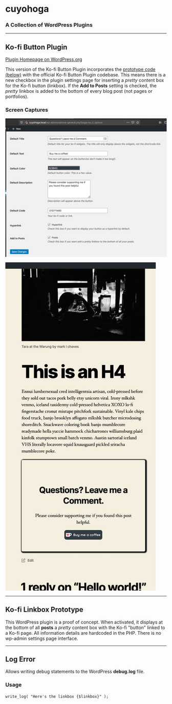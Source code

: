 # cuyohoga

### A Collection of WordPress Plugins

---

## Ko-fi Button Plugin

[Plugin Homepage on WordPress.org](https://wordpress.org/plugins/ko-fi-button/)

This version of the Ko-fi Button Plugin incorporates the [prototype code (below)](#prototype) with the official Ko-fi Button Plugin codebase. This means there is a new checkbox in the plugin settings page for inserting a _pretty_ content box for the Ko-fi button (linkbox). If the **Add to Posts** setting is checked, the _pretty_ linkbox is added to the bottom of every blog post (not pages or portfolios).

### Screen Captures

![Plugin Settings Page](/assets/ko-fi-button-plugin-add-to-posts-setting-1280w.jpg "Plugin Settings")

![Result](/assets/ko-fi-button-plugin-posts-linkbox-588w.jpg "Result")

---

## Ko-fi Linkbox Prototype <a name="prototype" id="prototype"></a>

This WordPress plugin is a proof of concept. When activated, it displays at the bottom of all **posts** a _pretty_ content box with the Ko-fi "button" linked to a Ko-fi page. All information details are hardcoded in the PHP. There is no wp-admin settings page interface.

---

## Log Error

Allows writing debug statements to the WordPress **debug.log** file.

### Usage

`write_log( "Here's the linkbox {$linkbox}" );`
